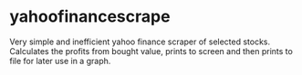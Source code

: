 # yahoofinancescrape
Very simple and inefficient yahoo finance scraper of selected stocks. Calculates the profits from bought value, prints to screen and then prints to file for later use in a graph.
